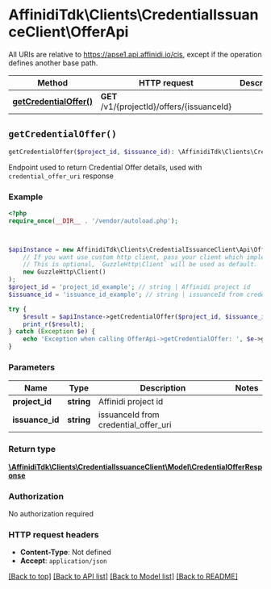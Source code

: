 # AffinidiTdk\Clients\CredentialIssuanceClient\OfferApi

All URIs are relative to https://apse1.api.affinidi.io/cis, except if the operation defines another base path.

| Method | HTTP request | Description |
| ------------- | ------------- | ------------- |
| [**getCredentialOffer()**](OfferApi.md#getCredentialOffer) | **GET** /v1/{projectId}/offers/{issuanceId} |  |


## `getCredentialOffer()`

```php
getCredentialOffer($project_id, $issuance_id): \AffinidiTdk\Clients\CredentialIssuanceClient\Model\CredentialOfferResponse
```



Endpoint used to return Credential Offer details, used with `credential_offer_uri` response

### Example

```php
<?php
require_once(__DIR__ . '/vendor/autoload.php');



$apiInstance = new AffinidiTdk\Clients\CredentialIssuanceClient\Api\OfferApi(
    // If you want use custom http client, pass your client which implements `GuzzleHttp\ClientInterface`.
    // This is optional, `GuzzleHttp\Client` will be used as default.
    new GuzzleHttp\Client()
);
$project_id = 'project_id_example'; // string | Affinidi project id
$issuance_id = 'issuance_id_example'; // string | issuanceId from credential_offer_uri

try {
    $result = $apiInstance->getCredentialOffer($project_id, $issuance_id);
    print_r($result);
} catch (Exception $e) {
    echo 'Exception when calling OfferApi->getCredentialOffer: ', $e->getMessage(), PHP_EOL;
}
```

### Parameters

| Name | Type | Description  | Notes |
| ------------- | ------------- | ------------- | ------------- |
| **project_id** | **string**| Affinidi project id | |
| **issuance_id** | **string**| issuanceId from credential_offer_uri | |

### Return type

[**\AffinidiTdk\Clients\CredentialIssuanceClient\Model\CredentialOfferResponse**](../Model/CredentialOfferResponse.md)

### Authorization

No authorization required

### HTTP request headers

- **Content-Type**: Not defined
- **Accept**: `application/json`

[[Back to top]](#) [[Back to API list]](../../README.md#endpoints)
[[Back to Model list]](../../README.md#models)
[[Back to README]](../../README.md)
